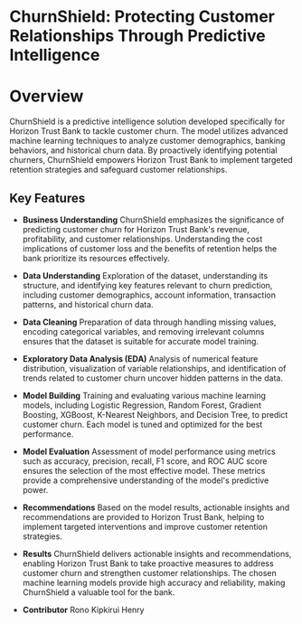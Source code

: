 # ChurnShield: Protecting Customer Relationships Through Predictive Intelligence
# Overview

ChurnShield is a predictive intelligence solution developed specifically for Horizon Trust Bank to tackle customer churn. The model utilizes advanced machine learning techniques to analyze customer demographics, banking behaviors, and historical churn data. By proactively identifying potential churners, ChurnShield empowers Horizon Trust Bank to implement targeted retention strategies and safeguard customer relationships.

## Key Features
* **Business Understanding**
ChurnShield emphasizes the significance of predicting customer churn for Horizon Trust Bank's revenue, profitability, and customer relationships. Understanding the cost implications of customer loss and the benefits of retention helps the bank prioritize its resources effectively.

* **Data Understanding**
Exploration of the dataset, understanding its structure, and identifying key features relevant to churn prediction, including customer demographics, account information, transaction patterns, and historical churn data.

* **Data Cleaning**
Preparation of data through handling missing values, encoding categorical variables, and removing irrelevant columns ensures that the dataset is suitable for accurate model training.

* **Exploratory Data Analysis (EDA)**
Analysis of numerical feature distribution, visualization of variable relationships, and identification of trends related to customer churn uncover hidden patterns in the data.

* **Model Building**
Training and evaluating various machine learning models, including Logistic Regression, Random Forest, Gradient Boosting, XGBoost, K-Nearest Neighbors, and Decision Tree, to predict customer churn. Each model is tuned and optimized for the best performance.

* **Model Evaluation**
Assessment of model performance using metrics such as accuracy, precision, recall, F1 score, and ROC AUC score ensures the selection of the most effective model. These metrics provide a comprehensive understanding of the model's predictive power.

* **Recommendations**
Based on the model results, actionable insights and recommendations are provided to Horizon Trust Bank, helping to implement targeted interventions and improve customer retention strategies.

* **Results**
ChurnShield delivers actionable insights and recommendations, enabling Horizon Trust Bank to take proactive measures to address customer churn and strengthen customer relationships. The chosen machine learning models provide high accuracy and reliability, making ChurnShield a valuable tool for the bank.

* **Contributor**
Rono Kipkirui Henry



